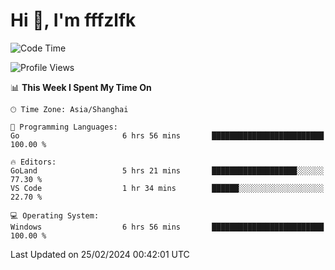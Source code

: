 # Hi 👋, I'm fffzlfk

<!--START_SECTION:waka-->
![Code Time](http://img.shields.io/badge/Code%20Time-660%20hrs%2057%20mins-blue)

![Profile Views](http://img.shields.io/badge/Profile%20Views-0-blue)

📊 **This Week I Spent My Time On** 

```text
🕑︎ Time Zone: Asia/Shanghai

💬 Programming Languages: 
Go                       6 hrs 56 mins       █████████████████████████   100.00 % 

🔥 Editors: 
GoLand                   5 hrs 21 mins       ███████████████████░░░░░░   77.30 % 
VS Code                  1 hr 34 mins        ██████░░░░░░░░░░░░░░░░░░░   22.70 % 

💻 Operating System: 
Windows                  6 hrs 56 mins       █████████████████████████   100.00 % 
```


 Last Updated on 25/02/2024 00:42:01 UTC
<!--END_SECTION:waka-->
